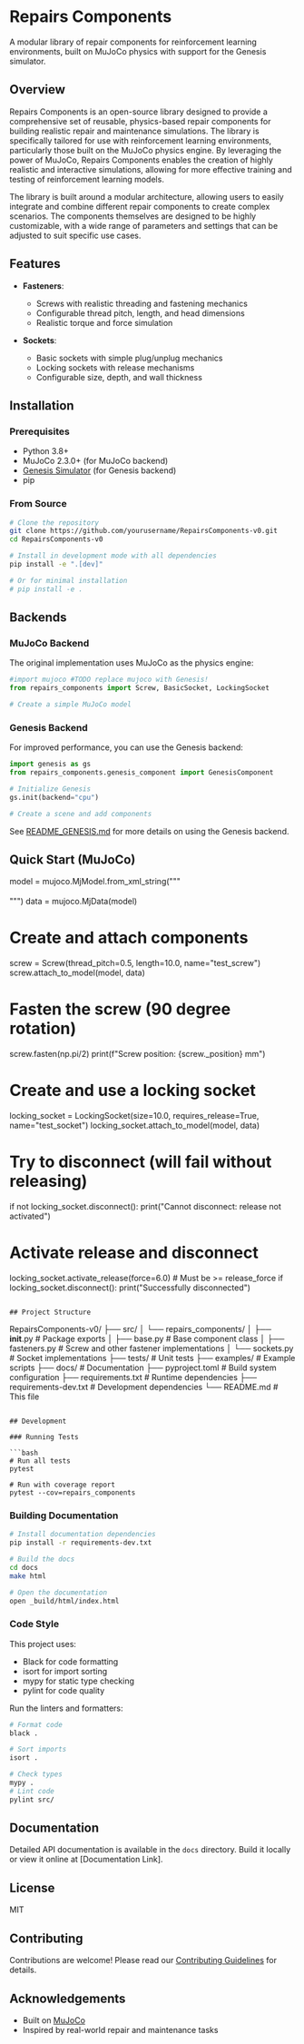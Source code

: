 # Repairs Components

A modular library of repair components for reinforcement learning environments, built on MuJoCo physics with support for the Genesis simulator.

## Overview

Repairs Components is an open-source library designed to provide a comprehensive set of reusable, physics-based repair components for building realistic repair and maintenance simulations. The library is specifically tailored for use with reinforcement learning environments, particularly those built on the MuJoCo physics engine. By leveraging the power of MuJoCo, Repairs Components enables the creation of highly realistic and interactive simulations, allowing for more effective training and testing of reinforcement learning models.

The library is built around a modular architecture, allowing users to easily integrate and combine different repair components to create complex scenarios. The components themselves are designed to be highly customizable, with a wide range of parameters and settings that can be adjusted to suit specific use cases.

## Features

- **Fasteners**: 
  - Screws with realistic threading and fastening mechanics
  - Configurable thread pitch, length, and head dimensions
  - Realistic torque and force simulation

- **Sockets**: 
  - Basic sockets with simple plug/unplug mechanics
  - Locking sockets with release mechanisms
  - Configurable size, depth, and wall thickness

## Installation

### Prerequisites

- Python 3.8+
- MuJoCo 2.3.0+ (for MuJoCo backend)
- [Genesis Simulator](https://github.com/Genesis-Embodied-AI/Genesis) (for Genesis backend)
- pip

### From Source

```bash
# Clone the repository
git clone https://github.com/yourusername/RepairsComponents-v0.git
cd RepairsComponents-v0

# Install in development mode with all dependencies
pip install -e ".[dev]"

# Or for minimal installation
# pip install -e .
```

## Backends

### MuJoCo Backend

The original implementation uses MuJoCo as the physics engine:

```python
#import mujoco #TODO replace mujoco with Genesis!
from repairs_components import Screw, BasicSocket, LockingSocket

# Create a simple MuJoCo model
```

### Genesis Backend

For improved performance, you can use the Genesis backend:

```python
import genesis as gs
from repairs_components.genesis_component import GenesisComponent

# Initialize Genesis
gs.init(backend="cpu")

# Create a scene and add components
```

See [README_GENESIS.md](README_GENESIS.md) for more details on using the Genesis backend.

## Quick Start (MuJoCo)
model = mujoco.MjModel.from_xml_string("""
<mujoco>
    <option timestep="0.01"/>
    <worldbody>
        <light name="light" pos="0 0 4"/>
        <camera name="fixed" pos="0 -1 0.5" xyaxes="1 0 0 0 0 1"/>
        <geom name="floor" type="plane" size="1 1 0.1" rgba=".9 .9 .9 1"/>
    </worldbody>
</mujoco>
""")
data = mujoco.MjData(model)

# Create and attach components
screw = Screw(thread_pitch=0.5, length=10.0, name="test_screw")
screw.attach_to_model(model, data)

# Fasten the screw (90 degree rotation)
screw.fasten(np.pi/2)
print(f"Screw position: {screw._position} mm")

# Create and use a locking socket
locking_socket = LockingSocket(size=10.0, requires_release=True, name="test_socket")
locking_socket.attach_to_model(model, data)

# Try to disconnect (will fail without releasing)
if not locking_socket.disconnect():
    print("Cannot disconnect: release not activated")

# Activate release and disconnect
locking_socket.activate_release(force=6.0)  # Must be >= release_force
if locking_socket.disconnect():
    print("Successfully disconnected")
```

## Project Structure

```
RepairsComponents-v0/
├── src/
│   └── repairs_components/
│       ├── __init__.py       # Package exports
│       ├── base.py           # Base component class
│       ├── fasteners.py      # Screw and other fastener implementations
│       └── sockets.py        # Socket implementations
├── tests/                    # Unit tests
├── examples/                 # Example scripts
├── docs/                     # Documentation
├── pyproject.toml            # Build system configuration
├── requirements.txt          # Runtime dependencies
├── requirements-dev.txt      # Development dependencies
└── README.md                 # This file
```

## Development

### Running Tests

```bash
# Run all tests
pytest

# Run with coverage report
pytest --cov=repairs_components
```

### Building Documentation

```bash
# Install documentation dependencies
pip install -r requirements-dev.txt

# Build the docs
cd docs
make html

# Open the documentation
open _build/html/index.html
```

### Code Style

This project uses:
- Black for code formatting
- isort for import sorting
- mypy for static type checking
- pylint for code quality

Run the linters and formatters:

```bash
# Format code
black .

# Sort imports
isort .

# Check types
mypy .
# Lint code
pylint src/
```

## Documentation

Detailed API documentation is available in the `docs` directory. Build it locally or view it online at [Documentation Link].

## License

MIT

## Contributing

Contributions are welcome! Please read our [Contributing Guidelines](CONTRIBUTING.md) for details.

## Acknowledgements

- Built on [MuJoCo](https://mujoco.org/)
- Inspired by real-world repair and maintenance tasks
